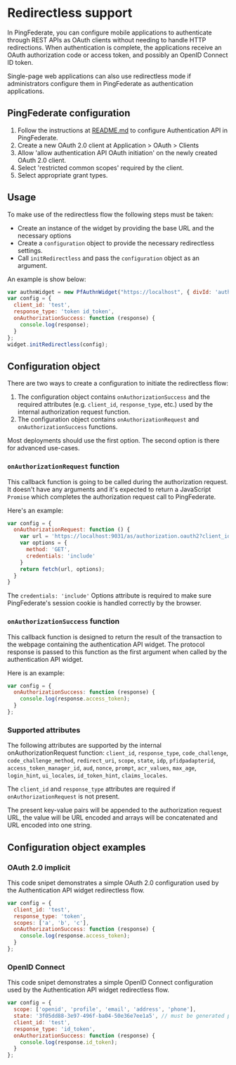 # Redirectless support
In PingFederate, you can configure mobile applications to authenticate through REST APIs as OAuth clients without needing to handle HTTP redirections. When authentication is complete, the applications receive an OAuth authorization code or access token, and possibly an OpenID Connect ID token.

Single-page web applications can also use redirectless mode if administrators configure them in PingFederate as authentication applications.
## PingFederate configuration
1. Follow the instructions at [README.md](../README.md#pingfederate-configuration) to configure Authentication API in PingFederate.
1. Create a new OAuth 2.0 client at Application > OAuth > Clients
1. Allow 'allow authentication API OAuth initiation' on the newly created OAuth 2.0 client.
1. Select 'restricted common scopes' required by the client.
1. Select appropriate grant types.

## Usage
To make use of the redirectless flow the following steps must be taken:
- Create an instance of the widget by providing the base URL and the necessary options
- Create a `configuration` object to provide the necessary redirectless settings. 
- Call `initRedirectless` and pass the `configuration` object as an argument.

An example is show below: 
```javascript
var authnWidget = new PfAuthnWidget("https://localhost", { divId: 'authnwidget' });
var config = {
  client_id: 'test',
  response_type: 'token id_token',
  onAuthorizationSuccess: function (response) {
    console.log(response);
  }
};
widget.initRedirectless(config);
```
## Configuration object
There are two ways to create a configuration to initiate the redirectless flow:
1. The configuration object contains `onAuthorizationSuccess` and the required attributes (e.g. `client_id`, `response_type`, etc.) used by the internal authorization request function.
1. The configuration object contains `onAuthorizationRequest` and `onAuthorizationSuccess` functions.

Most deployments should use the first option. The second option is there for advanced use-cases.

### `onAuthorizationRequest` function
This callback function is going to be called during the authorization request. It doesn't have any arguments and it's expected to return a JavaScript `Promise` which completes the authorization request call to PingFederate.

Here's an example:
```javascript
var config = {
  onAuthorizationRequest: function () {
    var url = 'https://localhost:9031/as/authorization.oauth2?client_id=test&response_type=token&response_mode=pi.flow'
    var options = {
      method: 'GET',
      credentials: 'include'
    }
    return fetch(url, options);
  }
}
```
The `credentials: 'include'` Options attribute is required to make sure PingFederate's session cookie is handled correctly by the browser.

### `onAuthorizationSuccess` function
This callback function is designed to return the result of the transaction to the webpage containing the authentication API widget. The protocol response is passed to this function as the first argument when called by the authentication API widget.

Here is an example: 
```js
var config = {
  onAuthorizationSuccess: function (response) {
    console.log(response.access_token);
  }
};
```

### Supported attributes
The following attributes are supported by the internal onAuthorizationRequest function: `client_id`, `response_type`, `code_challenge`, `code_challenge_method`, `redirect_uri`, `scope`, `state`, `idp`, `pfidpadapterid`, `access_token_manager_id`, `aud`, `nonce`, `prompt`, `acr_values`, `max_age`, `login_hint`, `ui_locales`, `id_token_hint`, `claims_locales`. 

The `client_id` and `response_type` attributes are required if `onAuthorizationRequest` is not present. 

The present key-value pairs will be appended to the authorization request URL, the value will be URL encoded and arrays will be concatenated and URL encoded into one string.

## Configuration object examples
### OAuth 2.0 implicit
This code snipet demonstrates a simple OAuth 2.0 configuration used by the Authentication API widget redirectless flow.
```javascript
var config = {
  client_id: 'test',
  response_type: 'token',
  scopes: ['a', 'b', 'c'],
  onAuthorizationSuccess: function (response) {
    console.log(response.access_token);
  }
};
```
### OpenID Connect
This code snipet demonstrates a simple OpenID Connect configuration used by the Authentication API widget redirectless flow.
```javascript
var config = {
  scope: ['openid', 'profile', 'email', 'address', 'phone'],
  state: '3f05dd88-3e97-496f-ba04-50e36e7ee1a5', // must be generated per each request.
  client_id: 'test',
  response_type: 'id_token',
  onAuthorizationSuccess: function (response) {
    console.log(response.id_token);
  }
};
```